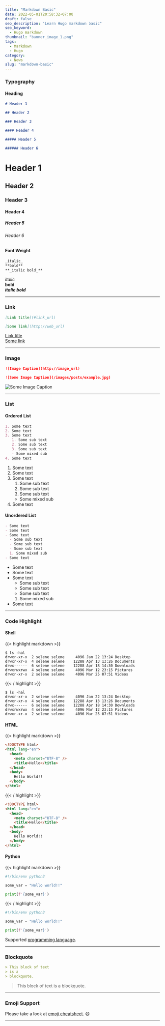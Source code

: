 ```yaml
---
title: "Markdown Basic"
date: 2022-05-01T20:58:32+07:00
draft: false
seo_description: "Learn Hugo markdown basic"
seo_keyword:
  - Hugo markdown
thumbnail: "banner_image_1.png"
tags:
  - Markdown
  - Hugo
category:
  - News
slug: "markdown-basic"
---
```


### Typography

#### Heading

```markdown
# Header 1

## Header 2

### Header 3

#### Header 4

##### Header 5

###### Header 6
```

<h1>Header 1</h1>  
  
<h2>Header 2</h2>  
  
<h3>Header 3</h3>  
  
<h4>Header 4</h4>  
  
<h5>Header 5</h5>  
  
<h6>Header 6</h6>  

#### Font Weight

```markdown
_italic_
**bold**
**_italic bold_**
```

_italic_   
**bold**  
**_italic bold_**

---

### Link

```markdown
[Link title](#link_url)
```

```markdown
[Some link](http://web_url)
```

[Link title](#link_url)  
[Some link](http://web_url)

---

### Image

```markdown
![Image Caption](http://image_url)
```

```markdown
![Some Image Caption](/images/posts/example.jpg)
```

![Some Image Caption](/images/posts/example.jpg)

---

### List

#### Ordered List

```markdown
1. Some text
2. Some text
3. Some text
   1. Some sub text
   2. Some sub text
   3. Some sub text
   - Some mixed sub
4. Some text
```

1. Some text
2. Some text
3. Some text
   1. Some sub text
   2. Some sub text
   3. Some sub text
   - Some mixed sub
4. Some text

#### Unordered List

```markdown
- Some text
- Some text
- Some text
  - Some sub text
  - Some sub text
  - Some sub text
  1. Some mixed sub
- Some text
```

- Some text
- Some text
- Some text
  - Some sub text
  - Some sub text
  - Some sub text
  1. Some mixed sub
- Some text

---

### Code Highlight

#### Shell

{{< highlight markdown >}}

```shell
$ ls -hal
drwxr-xr-x  2 selene selene     4096 Jan 22 13:24 Desktop
drwxr-xr-x  4 selene selene    12288 Apr 13 13:26 Documents
drwx------  6 selene selene    12288 Apr 18 14:30 Downloads
drwxrwxrwx  4 selene selene     4096 Mar 12 23:15 Pictures
drwxr-xr-x  2 selene selene     4096 Mar 25 07:51 Videos

```

{{< / highlight >}}

```shell
$ ls -hal
drwxr-xr-x  2 selene selene     4096 Jan 22 13:24 Desktop
drwxr-xr-x  4 selene selene    12288 Apr 13 13:26 Documents
drwx------  6 selene selene    12288 Apr 18 14:30 Downloads
drwxrwxrwx  4 selene selene     4096 Mar 12 23:15 Pictures
drwxr-xr-x  2 selene selene     4096 Mar 25 07:51 Videos

```

#### HTML

{{< highlight markdown >}}

```html
<!DOCTYPE html>
<html lang="en">
  <head>
    <meta charset="UTF-8" />
    <title>Hello</title>
  </head>
  <body>
    Hello World!!
  </body>
</html>
```

{{< / highlight >}}

```html
<!DOCTYPE html>
<html lang="en">
  <head>
    <meta charset="UTF-8" />
    <title>Hello</title>
  </head>
  <body>
    Hello World!!
  </body>
</html>
```

#### Python

{{< highlight markdown >}}

```python
#!/bin/env python3

some_var = "Hello world!!"

print(f'{some_var}')
```

{{< / highlight >}}

```python
#!/bin/env python3

some_var = "Hello world!!"

print(f'{some_var}')

```

Supported
[programming language](https://gohugo.io/content-management/syntax-highlighting/#list-of-chroma-highlighting-languages).

---

### Blockquote

```markdown
> This block of text
> is a
> blockquote.
```

> This block of text
> is a
> blockquote.

---

### Emoji Support

Please take a look at
[emoji cheatsheet](https://www.webfx.com/tools/emoji-cheat-sheet/). :smile:

---

